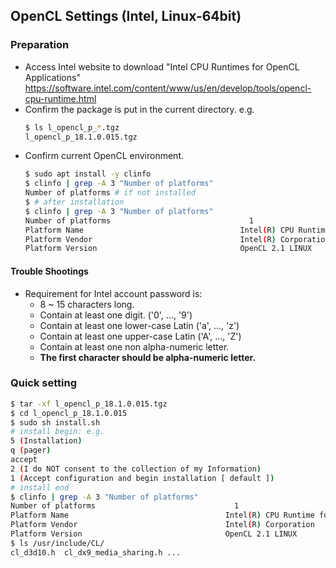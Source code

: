 ## OpenCL Settings (Intel, Linux-64bit)

### Preparation
- Access Intel website to download "Intel CPU Runtimes for OpenCL Applications"
https://software.intel.com/content/www/us/en/develop/tools/opencl-cpu-runtime.html
- Confirm the package is put in the current directory. e.g.
    ```bash
    $ ls l_opencl_p_*.tgz
    l_opencl_p_18.1.0.015.tgz
    ```
- Confirm current OpenCL environment.
    ```bash
    $ sudo apt install -y clinfo
    $ clinfo | grep -A 3 "Number of platforms"
    Number of platforms # if not installed
    $ # after installation
    $ clinfo | grep -A 3 "Number of platforms"
    Number of platforms                               1
    Platform Name                                   Intel(R) CPU Runtime for OpenCL(TM) Applications
    Platform Vendor                                 Intel(R) Corporation
    Platform Version                                OpenCL 2.1 LINUX
    ```

#### Trouble Shootings
- Requirement for Intel account password is:
    - 8 ~ 15 characters long.
    - Contain at least one digit. ('0', ..., '9')
    - Contain at least one lower-case Latin ('a', ..., 'z')
    - Contain at least one upper-case Latin ('A', ..., 'Z')
    - Contain at least one non alpha-numeric letter.
    - **The first character should be alpha-numeric letter.**

### Quick setting
```bash
$ tar -xf l_opencl_p_18.1.0.015.tgz
$ cd l_opencl_p_18.1.0.015
$ sudo sh install.sh
# install begin: e.g.
5 (Installation)
q (pager)
accept
2 (I do NOT consent to the collection of my Information)
1 (Accept configuration and begin installation [ default ])
# install end
$ clinfo | grep -A 3 "Number of platforms"
Number of platforms                               1
Platform Name                                   Intel(R) CPU Runtime for OpenCL(TM) Applications
Platform Vendor                                 Intel(R) Corporation
Platform Version                                OpenCL 2.1 LINUX
$ ls /usr/include/CL/
cl_d3d10.h  cl_dx9_media_sharing.h ...
```
